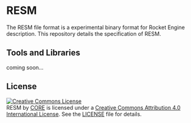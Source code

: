 # RESM

The RESM file format is a experimental binary format for Rocket Engine description.
This repository details the specification of RESM.

## Tools and Libraries

coming soon...

## License

<a rel="license" href="http://creativecommons.org/licenses/by/4.0/"><img alt="Creative Commons License" style="border-width:0" src="https://i.creativecommons.org/l/by/4.0/88x31.png" /></a><br /><span xmlns:dct="http://purl.org/dc/terms/" href="http://purl.org/dc/dcmitype/Text" property="dct:title" rel="dct:type">RESM</span> by <a xmlns:cc="http://creativecommons.org/ns#" href="https://core-rocket.github.io" property="cc:attributionName" rel="cc:attributionURL">CORE</a> is licensed under a <a rel="license" href="http://creativecommons.org/licenses/by/4.0/">Creative Commons Attribution 4.0 International License</a>.
See the [LICENSE](./LICENSE) file for details.
